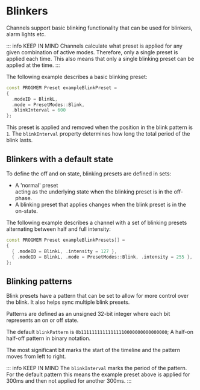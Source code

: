 # Blinkers

Channels support basic blinking functionality that can be used for blinkers, alarm lights etc.

::: info KEEP IN MIND
Channels calculate what preset is applied for any given combination of active modes. Therefore, only a single preset is applied each time. This also means that only a single blinking preset can be applied at the time.
:::

The following example describes a basic blinking preset:
```c++
const PROGMEM Preset exampleBlinkPreset =
{
  .modeID = BlinkL,
  .mode = PresetModes::Blink,
  .blinkInterval = 600
};
```

This preset is applied and removed when the position in the blink pattern is `1`. The `blinkInterval` property determines how long the total period of the blink lasts.

## Blinkers with a default state

To define the off and on state, blinking presets are defined in sets:
* A 'normal' preset<br>
  acting as the underlying state when the blinking preset is in the off-phase.
* A blinking preset that applies changes when the blink preset is in the on-state.

The following example describes a channel with a set of blinking presets alternating between half and full intensity:

```c++
const PROGMEM Preset exampleBlinkPresets[] =
{
  { .modeID = BlinkL, .intensity = 127 },
  { .modeID = BlinkL, .mode = PresetModes::Blink, .intensity = 255 },
};
```

## Blinking patterns

Blink presets have a pattern that can be set to allow for more control over the blink. It also helps sync multiple blink presets.

Patterns are defined as an unsigned 32-bit integer where each bit represents an on or off state.

The default `blinkPattern` is `0b11111111111111110000000000000000`; A half-on half-off pattern in binary notation.

The most significant bit marks the start of the timeline and the pattern moves from left to right.

::: info KEEP IN MIND
The `blinkInterval` marks the period of the pattern. For the default pattern this means the example preset above is applied for 300ms and then not applied for another 300ms.
:::
